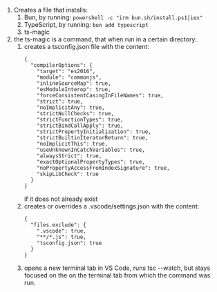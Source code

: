 1. Creates a file that installs:
	1. Bun, by running: `powershell -c "irm bun.sh/install.ps1|iex"`
	2. TypeScript, by running: `bun add typescript`
	1. ts-magic
2. the ts-magic is a command, that when run in a certain directory:
	1. creates a tsconfig.json file with the content:
		```
		{
		  "compilerOptions": {
		    "target": "es2016",
		    "module": "commonjs",
		    "inlineSourceMap": true,
		    "esModuleInterop": true,
		    "forceConsistentCasingInFileNames": true,
		    "strict": true,
		    "noImplicitAny": true,
		    "strictNullChecks": true,
		    "strictFunctionTypes": true,
		    "strictBindCallApply": true,
		    "strictPropertyInitialization": true,
		    "strictBuiltinIteratorReturn": true,
		    "noImplicitThis": true,
		    "useUnknownInCatchVariables": true,
		    "alwaysStrict": true,
		    "exactOptionalPropertyTypes": true,
		    "noPropertyAccessFromIndexSignature": true,
		    "skipLibCheck": true
		  }
		}
		```
		if it does not already exist
	2. creates or overrides a .vscode/settings.json with the content:
		```
		{
		  "files.exclude": {
		    ".vscode": true,
		    "**/*.js": true,
		    "tsconfig.json": true
		  }
		}
		```
	3. opens a new terminal tab in VS Code, runs tsc --watch, but stays focused on the on the terminal tab from which the command was run.